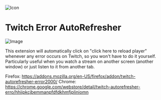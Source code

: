 ![Icon](https://github.com/Dziango/Twitch-Error-AutoRefresher/blob/master/icon128.png)

# Twitch Error AutoRefresher

![Image](https://s8.uupload.ir/files/screenshot_(1156)_9cvu.png)

This extension will automatically click on "click here to reload player" whenever any error occurs on Twitch, so you won't have to do it yourself.
Particularly useful when you watch a stream on another screen (another window) or just listen to it from another tab.

Firefox: https://addons.mozilla.org/en-US/firefox/addon/twitch-autorefresher-error2000/
Chrome: https://chrome.google.com/webstore/detail/twitch-autorefresher-erro/hhiipkcjbemmanpfdfdkhmfjpliniomn
